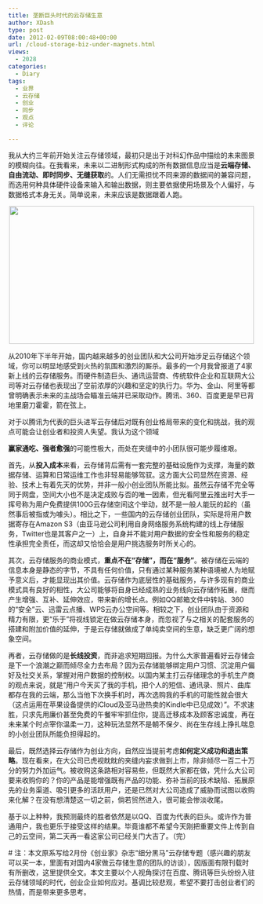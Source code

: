 ```yaml
---
title: 垄断巨头时代的云存储生意
author: XDash
type: post
date: 2012-02-09T08:00:48+00:00
url: /cloud-storage-biz-under-magnets.html
views:
  - 2028
categories:
  - Diary
tags:
  - 业界
  - 云存储
  - 创业
  - 同步
  - 观点
  - 评论

---
```

我从大约三年前开始关注云存储领域，最初只是出于对科幻作品中描绘的未来图景的模糊向往。在我看来，未来以二进制形式构成的所有数据信息应当是**云端存储、自由流动、即时同步、无缝获取**的。人们无需担忧不同来源的数据间的兼容问题，而选用何种具体硬件设备来输入和输出数据，则主要依据使用场景及个人偏好，与数据格式本身无关。简单说来，未来应该是数据跟着人跑。

<p style="text-align: center;">
  <a href="http://www.fanbing.net/wp-content/uploads/2012/02/dropbox_delivery.jpg"><img loading="lazy" decoding="async" title="dropbox_delivery" src="http://www.fanbing.net/wp-content/uploads/2012/02/dropbox_delivery.jpg" alt="" width="500" height="281" /></a>
</p>

从2010年下半年开始，国内越来越多的创业团队和大公司开始涉足云存储这个领域，你可以明显地感受到火热的氛围和激烈的厮杀。最多的一个月我曾报道了4家新上线的云存储服务。而硬件制造巨头、通讯运营商、传统软件企业和互联网大公司等对云存储也表现出了空前浓厚的兴趣和坚定的执行力。华为、金山、阿里等都曾明确表示未来的主战场会瞄准云端并已采取动作。腾讯、360、百度更是早已背地里磨刀霍霍，箭在弦上。

<!--more-->对于以腾讯为代表的巨头进军云存储后对既有创业格局带来的变化和挑战，我的观点可能会让创业者和投资人失望。我认为这个领域

**赢家通吃、强者愈强**的可能性极大，而处在夹缝中的小团队很可能步履维艰。

首先，从**投入成本**来看，云存储背后需有一套完整的基础设施作为支撑，海量的数据存储、运算和日常运维工作也非轻易能够驾驭。这方面大公司显然在资源、经验、技术上有着先天的优势，并非一般小创业团队所能比拟。虽然云存储不完全等同于网盘，空间大小也不是决定成败与否的唯一因素，但光看阿里云推出时大手一挥号称为用户免费提供100G云存储空间这个举动，就不是一般人能玩的起的（虽然事后被指或为噱头）。相比之下，一些国内的云存储创业团队，实际是将用户数据寄存在Amazon S3（由亚马逊公司利用自身网络服务系统构建的线上存储服务，Twitter也是其客户之一）上，自身并不能对用户数据的安全性和服务的稳定性承担完全责任，而这却又恰恰会是用户挑选服务时所关心的。

其次，云存储服务的商业模式，**重点不在“存储”，而在“服务”**。被存储在云端的信息本身是静态的字节，不具有任何价值，只有通过某种服务某种语境被人为地赋予意义后，才能显现出其价值。云存储作为底层性的基础服务，与许多现有的商业模式具有良好的相性，大公司能够将自身已经成熟的业务线向云存储作拓展，继而产生增强、互补、延伸效应，带来新的增长点。例如QQ邮箱文件中转站、360的“安全”云、迅雷云点播、WPS云办公空间等。相较之下，创业团队由于资源和精力有限，更“乐于”将视线锁定在做云存储本身，而忽视了与之相关的配套服务的搭建和附加价值的延伸，于是云存储就做成了单纯卖空间的生意，缺乏更广阔的想象空间。

再者，云存储做的是**长线投资**，而非追求短期回报。为什么大家普遍看好云存储会是下一个浪潮之巅而倾尽全力去布局？因为云存储能够绑定用户习惯、沉淀用户偏好及社交关系，掌握对用户数据的控制权。以国内某主打云存储理念的手机生产商的观点来说，就是“用户今天买了我的手机，把个人的短信、通讯录、照片、曲库都存在我的云端，那么当他下次换手机时，再次选购我的手机的可能性就会很大（这点运用在苹果设备提供的iCloud及亚马逊热卖的Kindle中已见成效）”。不求速胜，只求先用廉价甚至免费的午餐牢牢抓住你，提高迁移成本及顾客忠诚度，再在未来某个时点宰你温柔一刀，这种玩法显然不是朝不保夕、尚在生存线上挣扎喘息的小创业团队所能负担得起的。

最后，既然选择云存储作为创业方向，自然应当提前考虑**如何定义成功和退出策略**。现在看来，在大公司已虎视眈眈的夹缝内妄求做到上市，除非倾尽一百二十万分的努力外加运气。被收购这条路相对容易些，但既然大家都在做，凭什么大公司要来收购你的？你的产品是能增强既有产品的功能、弥补当前的技术缺陷、拓展原先的业务渠道、吸引更多的活跃用户，还是已然对大公司造成了威胁而试图以收购来化解？在没有想清楚这一切之前，倘若贸然进入，很可能会惨淡收尾。

<p id="aeaoofnhgocdbnbeljkmbjdmhbcokfdb-mousedown">
  基于以上种种，我预测最终的胜者依然是以QQ、百度为代表的巨头。或许作为普通用户，我也更乐于接受这样的结果。毕竟谁都不希望今天刚把重要文件上传到自己的云空间，第二天再一看这家公司已经关门大吉了。（完）
</p>

\# 注：本文原系写给2月份《创业家》杂志“细分黑马”云存储专题（感兴趣的朋友可以买一本，里面有对国内4家做云存储生意的团队的访谈），因版面有限刊载时有所删改，这里提供全文。本文主要以个人视角探讨在百度、腾讯等巨头纷纷入驻云存储领域的时代，创业企业如何应对。基调比较悲观，希望不要打击创业者们的热情，而是带来更多思考。
